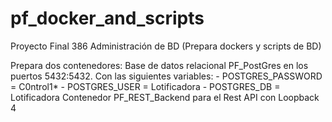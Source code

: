# pf_docker_and_scripts
Proyecto Final 386 Administración de BD (Prepara dockers y scripts de BD)

Prepara dos contenedores: 
Base de datos relacional PF_PostGres en los puertos 5432:5432.
Con las siguientes variables:
      - POSTGRES_PASSWORD = C0ntrol1*
      - POSTGRES_USER = Lotificadora
      - POSTGRES_DB = Lotificadora
Contenedor PF_REST_Backend para el Rest API con Loopback 4

